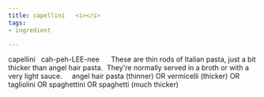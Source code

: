 ```yaml
---
title: capellini   <i></i>
tags:
- ingredient

---
```

capellini    cah-peh-LEE-nee      These are thin rods of Italian pasta, just a bit thicker than angel hair pasta.  They're normally served in a broth or with a very light sauce.     angel hair pasta (thinner) OR vermicelli (thicker) OR tagliolini OR spaghettini OR spaghetti (much thicker)
